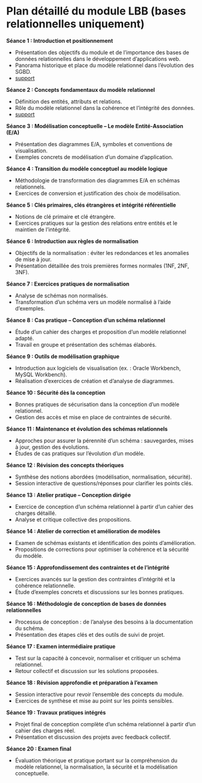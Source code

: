 # Plan détaillé du module LBB (bases relationnelles uniquement)

**Séance 1 : Introduction et positionnement**  
- Présentation des objectifs du module et de l’importance des bases de données relationnelles dans le développement d’applications web.  
- Panorama historique et place du modèle relationnel dans l’évolution des SGBD.
- [support](session_1.md)

**Séance 2 : Concepts fondamentaux du modèle relationnel**  
- Définition des entités, attributs et relations.  
- Rôle du modèle relationnel dans la cohérence et l’intégrité des données.
- [support](session_2.md)

**Séance 3 : Modélisation conceptuelle – Le modèle Entité-Association (E/A)**  
- Présentation des diagrammes E/A, symboles et conventions de visualisation.  
- Exemples concrets de modélisation d’un domaine d’application.

**Séance 4 : Transition du modèle conceptuel au modèle logique**  
- Méthodologie de transformation des diagrammes E/A en schémas relationnels.  
- Exercices de conversion et justification des choix de modélisation.

**Séance 5 : Clés primaires, clés étrangères et intégrité référentielle**  
- Notions de clé primaire et clé étrangère.  
- Exercices pratiques sur la gestion des relations entre entités et le maintien de l’intégrité.

**Séance 6 : Introduction aux règles de normalisation**  
- Objectifs de la normalisation : éviter les redondances et les anomalies de mise à jour.  
- Présentation détaillée des trois premières formes normales (1NF, 2NF, 3NF).

**Séance 7 : Exercices pratiques de normalisation**  
- Analyse de schémas non normalisés.  
- Transformation d’un schéma vers un modèle normalisé à l’aide d’exemples.

**Séance 8 : Cas pratique – Conception d’un schéma relationnel**  
- Étude d’un cahier des charges et proposition d’un modèle relationnel adapté.  
- Travail en groupe et présentation des schémas élaborés.

**Séance 9 : Outils de modélisation graphique**  
- Introduction aux logiciels de visualisation (ex. : Oracle Workbench, MySQL Workbench).  
- Réalisation d’exercices de création et d’analyse de diagrammes.

**Séance 10 : Sécurité dès la conception**  
- Bonnes pratiques de sécurisation dans la conception d’un modèle relationnel.  
- Gestion des accès et mise en place de contraintes de sécurité.

**Séance 11 : Maintenance et évolution des schémas relationnels**  
- Approches pour assurer la pérennité d’un schéma : sauvegardes, mises à jour, gestion des évolutions.  
- Études de cas pratiques sur l’évolution d’un modèle.

**Séance 12 : Révision des concepts théoriques**  
- Synthèse des notions abordées (modélisation, normalisation, sécurité).  
- Session interactive de questions/réponses pour clarifier les points clés.

**Séance 13 : Atelier pratique – Conception dirigée**  
- Exercice de conception d’un schéma relationnel à partir d’un cahier des charges détaillé.  
- Analyse et critique collective des propositions.

**Séance 14 : Atelier de correction et amélioration de modèles**  
- Examen de schémas existants et identification des points d’amélioration.  
- Propositions de corrections pour optimiser la cohérence et la sécurité du modèle.

**Séance 15 : Approfondissement des contraintes et de l’intégrité**  
- Exercices avancés sur la gestion des contraintes d’intégrité et la cohérence relationnelle.  
- Étude d’exemples concrets et discussions sur les bonnes pratiques.

**Séance 16 : Méthodologie de conception de bases de données relationnelles**  
- Processus de conception : de l’analyse des besoins à la documentation du schéma.  
- Présentation des étapes clés et des outils de suivi de projet.

**Séance 17 : Examen intermédiaire pratique**  
- Test sur la capacité à concevoir, normaliser et critiquer un schéma relationnel.  
- Retour collectif et discussion sur les solutions proposées.

**Séance 18 : Révision approfondie et préparation à l’examen**  
- Session interactive pour revoir l’ensemble des concepts du module.  
- Exercices de synthèse et mise au point sur les points sensibles.

**Séance 19 : Travaux pratiques intégrés**  
- Projet final de conception complète d’un schéma relationnel à partir d’un cahier des charges réel.  
- Présentation et discussion des projets avec feedback collectif.

**Séance 20 : Examen final**  
- Évaluation théorique et pratique portant sur la compréhension du modèle relationnel, la normalisation, la sécurité et la modélisation conceptuelle.
